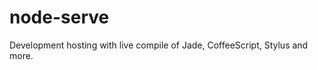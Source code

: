 node-serve
==========

Development hosting with live compile of Jade, CoffeeScript, Stylus and more.
